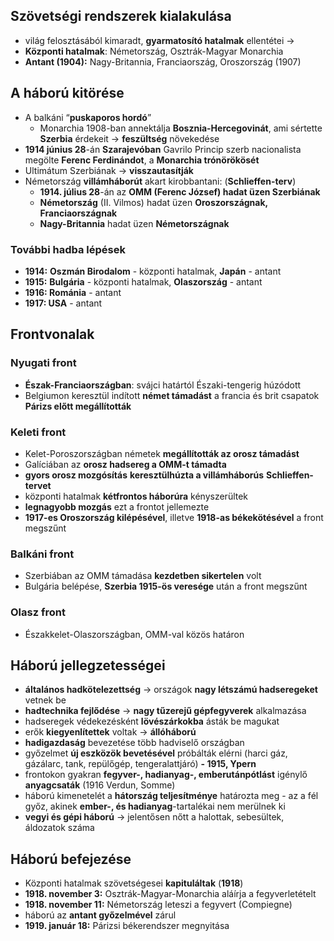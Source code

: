 ## Szövetségi rendszerek kialakulása
- világ felosztásából kimaradt, **gyarmatosító hatalmak** ellentétei →
- **Központi hatalmak**: Németország, Osztrák-Magyar Monarchia
- **Antant (1904):** Nagy-Britannia, Franciaország, Oroszország (1907)
## A háború kitörése
- A balkáni “**puskaporos hordó**”
    - Monarchia 1908-ban annektálja **Bosznia-Hercegovinát**, ami sértette **Szerbia** érdekeit → **feszültség** növekedése
- **1914 június 28**-án **Szarajevóban** Gavrilo Princip szerb nacionalista megölte **Ferenc Ferdinándot**, a **Monarchia trónörökösét**
- Ultimátum Szerbiának → **visszautasítják**
- Németország **villámháborút** akart kirobbantani: (**Schlieffen-terv**)
    - **1914. július 28**-án az **OMM (Ferenc József) hadat üzen Szerbiának**
    - **Németország** (II. Vilmos) hadat üzen **Oroszországnak, Franciaországnak**
    - **Nagy-Britannia** hadat üzen **Németországnak**
### További hadba lépések
- **1914:** **Oszmán Birodalom** - központi hatalmak, **Japán** - antant
- **1915:** **Bulgária** - központi hatalmak, **Olaszország** - antant
- **1916: Románia** - antant
- **1917: USA** - antant
## Frontvonalak
### Nyugati front
- **Észak-Franciaországban**: svájci határtól Északi-tengerig húzódott
- Belgiumon keresztül indított **német támadást** a francia és brit csapatok **Párizs előtt megállították**
### Keleti front
- Kelet-Poroszországban németek **megállították az orosz támadást**
- Galíciában az **orosz hadsereg a OMM-t támadta**
- **gyors orosz mozgósítás** **keresztülhúzta a villámháborús** **Schlieffen-tervet**
- központi hatalmak **kétfrontos háborúra** kényszerültek
- **legnagyobb mozgás** ezt a frontot jellemezte
- **1917-es Oroszország kilépésével**, illetve **1918-as békekötésével** a front megszűnt
### Balkáni front
- Szerbiában az OMM támadása **kezdetben sikertelen** volt
- Bulgária belépése, **Szerbia 1915-ös veresége** után a front megszűnt
### Olasz front
- Északkelet-Olaszországban, OMM-val közös határon
## Háború jellegzetességei
- **általános hadkötelezettség** → országok **nagy létszámú hadseregeket** vetnek be
- **hadtechnika fejlődése** → **nagy tűzerejű gépfegyverek** alkalmazása
- hadseregek védekezésként **lövészárkokba** ásták be magukat
- erők **kiegyenlítettek** voltak → **állóháború**
- **hadigazdaság** bevezetése több hadviselő országban
- győzelmet **új eszközök bevetésével** próbálták elérni (harci gáz, gázálarc, tank, repülőgép, tengeralattjáró) **- 1915, Ypern**
- frontokon gyakran **fegyver-, hadianyag-, emberutánpótlást** igénylő **anyagcsaták** (1916 Verdun, Somme)
- háború kimenetelét a **hátország teljesítménye** határozta meg - az a fél győz, akinek **ember-, és hadianyag**-tartalékai nem merülnek ki
- **vegyi és gépi háború** → jelentősen nőtt a halottak, sebesültek, áldozatok száma
## Háború befejezése
- Központi hatalmak szövetségesei **kapituláltak** (**1918**)
- **1918. november 3:** Osztrák-Magyar-Monarchia aláírja a fegyverletételt
- **1918. november 11:** Németország leteszi a fegyvert (Compiegne)
- háború az **antant győzelmével** zárul
- **1919. január 18:** Párizsi békerendszer megnyitása